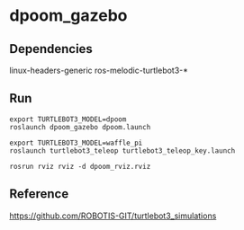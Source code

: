 # dpoom_gazebo

## Dependencies
linux-headers-generic
ros-melodic-turtlebot3-*

## Run
```
export TURTLEBOT3_MODEL=dpoom
roslaunch dpoom_gazebo dpoom.launch

export TURTLEBOT3_MODEL=waffle_pi
roslaunch turtlebot3_teleop turtlebot3_teleop_key.launch

rosrun rviz rviz -d dpoom_rviz.rviz
```
## Reference
https://github.com/ROBOTIS-GIT/turtlebot3_simulations
